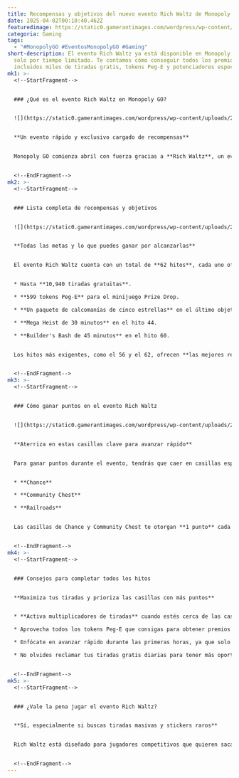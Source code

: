 ```yaml
---
title: Recompensas y objetivos del nuevo evento Rich Waltz de Monopoly GO
date: 2025-04-02T00:10:40.462Z
featuredimage: https://static0.gamerantimages.com/wordpress/wp-content/uploads/2025/04/rich-waltz-monopoly-go.jpg?q=70&fit=crop&w=1140&h=&dpr=1
categoria: Gaming
tags:
  - "#MonopolyGO #EventosMonopolyGO #Gaming"
short-description: El evento Rich Waltz ya está disponible en Monopoly GO, pero
  solo por tiempo limitado. Te contamos cómo conseguir todos los premios,
  incluidos miles de tiradas gratis, tokens Peg-E y potenciadores especiales.
mk1: >-
  <!--StartFragment-->


  ### ¿Qué es el evento Rich Waltz en Monopoly GO?


  ![](https://static0.gamerantimages.com/wordpress/wp-content/uploads/2024/10/monopoly-go-cover-1.jpg?q=49&fit=crop&w=825&dpr=2)


  **Un evento rápido y exclusivo cargado de recompensas**


  Monopoly GO comienza abril con fuerza gracias a **Rich Waltz**, un evento individual que estará activo solo por **21 horas**. Después de cerrar el evento *Desert Bloom Partners*, el juego lanza también el minijuego **Prize Drop**, lo que significa que este nuevo evento está repleto de **tokens Peg-E** que te permitirán participar activamente. Es una carrera contra el tiempo que ofrece recompensas importantes para quienes consigan acumular los puntos necesarios en cada hito.


  <!--EndFragment-->
mk2: >-
  <!--StartFragment-->


  ### Lista completa de recompensas y objetivos


  ![](https://static0.gamerantimages.com/wordpress/wp-content/uploads/2024/08/monopoly-go-cover-1.jpg?q=49&fit=crop&w=825&dpr=2)


  **Todas las metas y lo que puedes ganar por alcanzarlas**


  El evento Rich Waltz cuenta con un total de **62 hitos**, cada uno ofreciendo diferentes premios como dinero del juego, tiradas gratis, tokens Peg-E y potenciadores. Algunas de las recompensas más destacadas incluyen:


  * Hasta **10,940 tiradas gratuitas**.

  * **599 tokens Peg-E** para el minijuego Prize Drop.

  * **Un paquete de calcomanías de cinco estrellas** en el último objetivo.

  * **Mega Heist de 30 minutos** en el hito 44.

  * **Builder's Bash de 45 minutos** en el hito 60.


  Los hitos más exigentes, como el 56 y el 62, ofrecen **las mejores recompensas**, con premios que pueden darte una ventaja significativa en el juego.


  <!--EndFragment-->
mk3: >-
  <!--StartFragment-->


  ### Cómo ganar puntos en el evento Rich Waltz


  ![](https://static0.gamerantimages.com/wordpress/wp-content/uploads/2025/02/monopoly-go-cover-1-1.jpg?q=49&fit=crop&w=825&dpr=2)


  **Aterriza en estas casillas clave para avanzar rápido**


  Para ganar puntos durante el evento, tendrás que caer en casillas específicas del tablero:


  * **Chance**

  * **Community Chest**

  * **Railroads**


  Las casillas de Chance y Community Chest te otorgan **1 punto** cada una, mientras que Railroad da **2 puntos**. Usar multiplicadores de tiradas puede acelerar tu progreso, ya que aumentan la cantidad de puntos obtenidos en cada turno.


  <!--EndFragment-->
mk4: >-
  <!--StartFragment-->


  ### Consejos para completar todos los hitos


  **Maximiza tus tiradas y prioriza las casillas con más puntos**


  * **Activa multiplicadores de tiradas** cuando estés cerca de las casillas clave.

  * Aprovecha todos los tokens Peg-E que consigas para obtener premios adicionales en el Prize Drop.

  * Enfócate en avanzar rápido durante las primeras horas, ya que solo hay **21 horas** para completar todo el evento.

  * No olvides reclamar tus tiradas gratis diarias para tener más oportunidades de jugar.


  <!--EndFragment-->
mk5: >-
  <!--StartFragment-->


  ### ¿Vale la pena jugar el evento Rich Waltz?


  **Sí, especialmente si buscas tiradas masivas y stickers raros**


  Rich Waltz está diseñado para jugadores competitivos que quieren sacar el máximo provecho de su tiempo de juego. Con miles de tiradas gratuitas, potenciadores útiles y paquetes de stickers, este evento se presenta como **uno de los más lucrativos hasta ahora**. Además, si estás coleccionando stickers, el **paquete de cinco estrellas del último hito** es una razón más para participar.


  <!--EndFragment-->
---
```

